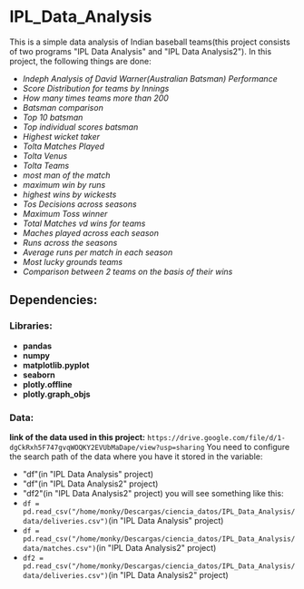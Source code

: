 # IPL_Data_Analysis
 This is a simple data analysis of Indian baseball teams(this project consists of two programs "IPL Data Analysis" and "IPL Data Analysis2"). In this project, the following things are done:
 - *Indeph Analysis of David Warner(Australian Batsman) Performance*
 - *Score Distribution for teams by Innings*
 - *How many times teams more than 200*
 - *Batsman comparison*
 - *Top 10 batsman*
 - *Top individual scores batsman*
 - *Highest wicket taker*
 - *Tolta Matches Played*
 - *Tolta Venus*
 - *Tolta Teams*
 - *most man of the match*
 - *maximum win by runs*
 - *highest wins by wickests*
 - *Tos Decisions across seasons*
 - *Maximum Toss winner*
 - *Total Matches vd wins for teams*
 - *Maches played across each season*
 - *Runs across the seasons*
 - *Average runs per match in each season*
 - *Most lucky grounds teams*
 - *Comparison between 2 teams on the basis of their wins*
## Dependencies:
### Libraries:
 - __pandas__
 - __numpy__
 - __matplotlib.pyplot__
 - __seaborn__
 - __plotly.offline__
 - __plotly.graph_objs__
### Data:
 __link of the data used in this project:__ `https://drive.google.com/file/d/1-dgCkRxh5F747gvqWOQKY2EVUbMaDape/view?usp=sharing`
 You need to configure the search path of the data where you have it stored in the variable:
 - "df"(in "IPL Data Analysis" project)
 - "df"(in "IPL Data Analysis2" project)
 - "df2"(in "IPL Data Analysis2" project)
 you will see something like this: 
 - `df = pd.read_csv("/home/monky/Descargas/ciencia_datos/IPL_Data_Analysis/data/deliveries.csv")`(in "IPL Data Analysis" project)
 - `df = pd.read_csv("/home/monky/Descargas/ciencia_datos/IPL_Data_Analysis/data/matches.csv")`(in "IPL Data Analysis2" project)
 - `df2 = pd.read_csv("/home/monky/Descargas/ciencia_datos/IPL_Data_Analysis/data/deliveries.csv")`(in "IPL Data Analysis2" project)
 
